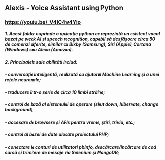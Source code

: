 ## Alexis - Voice Assistant using Python
### https://youtu.be/_V4IC4w4Yio

##### 1. Acest folder cuprinde o aplicație python ce reprezintă un asistent vocal bazat pe ***weak AI și speech recognition***, capabil să desfășoare circa 50 de comenzi diferite, similar cu Bixby (Samsung), Siri (Apple), Cortana (Windows) sau Alexa (Amazon).
##### 2. Principalele sale abilități includ:
##### - conversație inteligentă, realizată cu ajutorul Machine Learning și a unei rețele neuronale;
##### - traducere într-o serie de circa 10 limbi străine;
##### - control de bază al sistemului de operare (shut down, hibernate, change background);
##### - accesare de browsere și APIs pentru vreme, știri, trivia, etc.;
##### - control al bazei de date alocate proiectului PHP;
##### - conectare la conturi de utilizatori pbinfo, descărcare/încărcare de cod sursă și trimitere de mesaje via Selenium și MongoDB;
